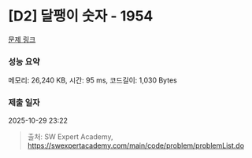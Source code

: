 # [D2] 달팽이 숫자 - 1954 

[문제 링크](https://swexpertacademy.com/main/code/problem/problemDetail.do?contestProbId=AV5PobmqAPoDFAUq) 

### 성능 요약

메모리: 26,240 KB, 시간: 95 ms, 코드길이: 1,030 Bytes

### 제출 일자

2025-10-29 23:22



> 출처: SW Expert Academy, https://swexpertacademy.com/main/code/problem/problemList.do